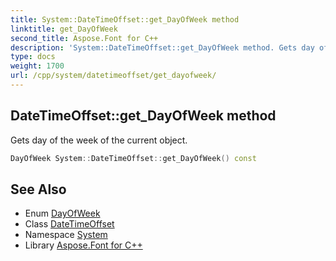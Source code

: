 ```yaml
---
title: System::DateTimeOffset::get_DayOfWeek method
linktitle: get_DayOfWeek
second_title: Aspose.Font for C++
description: 'System::DateTimeOffset::get_DayOfWeek method. Gets day of the week of the current object in C++.'
type: docs
weight: 1700
url: /cpp/system/datetimeoffset/get_dayofweek/
---
```

## DateTimeOffset::get_DayOfWeek method


Gets day of the week of the current object.

```cpp
DayOfWeek System::DateTimeOffset::get_DayOfWeek() const
```

## See Also

* Enum [DayOfWeek](../../dayofweek/)
* Class [DateTimeOffset](../)
* Namespace [System](../../)
* Library [Aspose.Font for C++](../../../)
